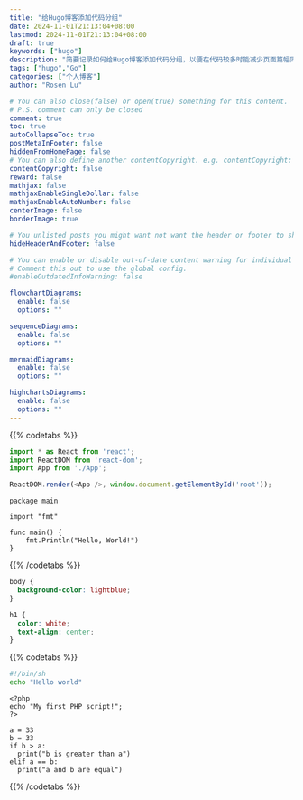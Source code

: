 ```yaml
---
title: "给Hugo博客添加代码分组"
date: 2024-11-01T21:13:04+08:00
lastmod: 2024-11-01T21:13:04+08:00
draft: true
keywords: ["hugo"]
description: "简要记录如何给Hugo博客添加代码分组，以便在代码较多时能减少页面篇幅同时便于阅读"
tags: ["hugo","Go"]
categories: ["个人博客"]
author: "Rosen Lu"

# You can also close(false) or open(true) something for this content.
# P.S. comment can only be closed
comment: true
toc: true
autoCollapseToc: true
postMetaInFooter: false
hiddenFromHomePage: false
# You can also define another contentCopyright. e.g. contentCopyright: "This is another copyright."
contentCopyright: false
reward: false
mathjax: false
mathjaxEnableSingleDollar: false
mathjaxEnableAutoNumber: false
centerImage: false
borderImage: true

# You unlisted posts you might want not want the header or footer to show
hideHeaderAndFooter: false

# You can enable or disable out-of-date content warning for individual post.
# Comment this out to use the global config.
#enableOutdatedInfoWarning: false

flowchartDiagrams:
  enable: false
  options: ""

sequenceDiagrams: 
  enable: false
  options: ""

mermaidDiagrams: 
  enable: false
  options: ""

highchartsDiagrams: 
  enable: false
  options: ""
---
```


<!--more-->

 {{% codetabs %}}   

```javascript
import * as React from 'react';
import ReactDOM from 'react-dom';
import App from './App';

ReactDOM.render(<App />, window.document.getElementById('root'));
```

```go::Go语言编程
package main

import "fmt"

func main() {
    fmt.Println("Hello, World!")
}
```

{{% /codetabs %}}

```css
body {
  background-color: lightblue;
}

h1 {
  color: white;
  text-align: center;
}
```

 {{% codetabs %}}   

```bash
#!/bin/sh
echo "Hello world"
```

```php::世界上最好的语言
<?php
echo "My first PHP script!";
?>
```

```python::大模型的首选
a = 33
b = 33
if b > a:
  print("b is greater than a")
elif a == b:
  print("a and b are equal")
```

{{% /codetabs %}}